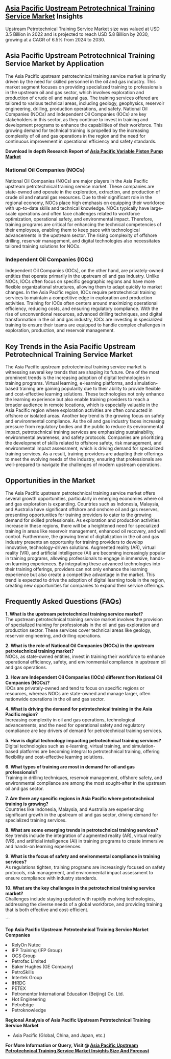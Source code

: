 <h2><a href="https://www.verifiedmarketreports.com/download-sample/?rid=240876&amp;utm_source=Github-Feb&amp;utm_medium=225" target="_blank">Asia Pacific Upstream Petrotechnical Training Service Market</a> Insights</h2><p>Upstream Petrotechnical Training Service Market size was valued at USD 3.5 Billion in 2022 and is projected to reach USD 5.8 Billion by 2030, growing at a CAGR of 6.5% from 2024 to 2030.</p><p><h2>Asia Pacific Upstream Petrotechnical Training Service Market by Application</h2> The Asia Pacific upstream petrotechnical training service market is primarily driven by the need for skilled personnel in the oil and gas industry. This market segment focuses on providing specialized training to professionals in the upstream oil and gas sector, which involves exploration and production of crude oil and natural gas. The training services offered are tailored to various technical areas, including geology, geophysics, reservoir engineering, drilling, production operations, and safety. National Oil Companies (NOCs) and Independent Oil Companies (IOCs) are key stakeholders in this sector, as they continue to invest in training and development programs to enhance the capabilities of their workforce. This growing demand for technical training is propelled by the increasing complexity of oil and gas operations in the region and the need for continuous improvement in operational efficiency and safety standards. <p><strong>Download In depth Research Report of <a href="https://www.verifiedmarketreports.com/download-sample/?rid=236118&amp;utm_source=Pulse-Dec&amp;utm_medium=225" target="_blank">Asia Pacific Variable Piston Pump Market</a></strong></p> <h3>National Oil Companies (NOCs)</h3> National Oil Companies (NOCs) are major players in the Asia Pacific upstream petrotechnical training service market. These companies are state-owned and operate in the exploration, extraction, and production of crude oil and natural gas resources. Due to their significant role in the regional economy, NOCs place high emphasis on equipping their workforce with up-to-date skills and technical knowledge. NOCs typically have large-scale operations and often face challenges related to workforce optimization, operational safety, and environmental impact. Therefore, training programs are critical for enhancing the technical competencies of their employees, enabling them to keep pace with technological advancements in the upstream sector. The rising complexity of offshore drilling, reservoir management, and digital technologies also necessitates tailored training solutions for NOCs. <h3>Independent Oil Companies (IOCs)</h3> Independent Oil Companies (IOCs), on the other hand, are privately-owned entities that operate primarily in the upstream oil and gas industry. Unlike NOCs, IOCs often focus on specific geographic regions and have more flexible organizational structures, allowing them to adapt quickly to market changes. In the Asia Pacific region, IOCs require petrotechnical training services to maintain a competitive edge in exploration and production activities. Training for IOCs often centers around maximizing operational efficiency, reducing costs, and ensuring regulatory compliance. With the rise of unconventional resources, advanced drilling techniques, and digital transformation in the oil and gas industry, IOCs are investing in specialized training to ensure their teams are equipped to handle complex challenges in exploration, production, and reservoir management. <h2>Key Trends in the Asia Pacific Upstream Petrotechnical Training Service Market</h2> The Asia Pacific upstream petrotechnical training service market is witnessing several key trends that are shaping its future. One of the most prominent trends is the increasing adoption of digital technologies in training programs. Virtual learning, e-learning platforms, and simulation-based training are gaining popularity due to their ability to provide flexible and cost-effective learning solutions. These technologies not only enhance the learning experience but also enable training providers to reach a broader audience in remote locations, which is especially valuable in the Asia Pacific region where exploration activities are often conducted in offshore or isolated areas. Another key trend is the growing focus on safety and environmental compliance. As the oil and gas industry faces increasing pressure from regulatory bodies and the public to reduce its environmental impact, petrotechnical training services are emphasizing sustainability, environmental awareness, and safety protocols. Companies are prioritizing the development of skills related to offshore safety, risk management, and environmental impact assessment, which is driving demand for specialized training services. As a result, training providers are adapting their offerings to meet the evolving needs of the industry, ensuring that professionals are well-prepared to navigate the challenges of modern upstream operations. <h2>Opportunities in the Market</h2> The Asia Pacific upstream petrotechnical training service market offers several growth opportunities, particularly in emerging economies where oil and gas exploration is expanding. Countries such as Indonesia, Malaysia, and Australia have significant offshore and onshore oil and gas reserves, presenting opportunities for training providers to cater to the growing demand for skilled professionals. As exploration and production activities increase in these regions, there will be a heightened need for specialized training in areas like reservoir management, enhanced oil recovery, and well control. Furthermore, the growing trend of digitalization in the oil and gas industry presents an opportunity for training providers to develop innovative, technology-driven solutions. Augmented reality (AR), virtual reality (VR), and artificial intelligence (AI) are becoming increasingly popular in training programs, allowing professionals to engage in immersive, hands-on learning experiences. By integrating these advanced technologies into their training offerings, providers can not only enhance the learning experience but also create a competitive advantage in the market. This trend is expected to drive the adoption of digital learning tools in the region, creating new opportunities for companies to expand their service offerings. <h2>Frequently Asked Questions (FAQs)</h2> <p><strong>1. What is the upstream petrotechnical training service market?</strong><br> The upstream petrotechnical training service market involves the provision of specialized training for professionals in the oil and gas exploration and production sector. These services cover technical areas like geology, reservoir engineering, and drilling operations.</p> <p><strong>2. What is the role of National Oil Companies (NOCs) in the upstream petrotechnical training market?</strong><br> NOCs, as state-owned entities, invest in training their workforce to enhance operational efficiency, safety, and environmental compliance in upstream oil and gas operations.</p> <p><strong>3. How are Independent Oil Companies (IOCs) different from National Oil Companies (NOCs)?</strong><br> IOCs are privately-owned and tend to focus on specific regions or resources, whereas NOCs are state-owned and manage larger, often nationwide operations in the oil and gas sector.</p> <p><strong>4. What is driving the demand for petrotechnical training in the Asia Pacific region?</strong><br> Increasing complexity in oil and gas operations, technological advancements, and the need for operational safety and regulatory compliance are key drivers of demand for petrotechnical training services.</p> <p><strong>5. How is digital technology impacting petrotechnical training services?</strong><br> Digital technologies such as e-learning, virtual training, and simulation-based platforms are becoming integral to petrotechnical training, offering flexibility and cost-effective learning solutions.</p> <p><strong>6. What types of training are most in demand for oil and gas professionals?</strong><br> Training in drilling techniques, reservoir management, offshore safety, and environmental compliance are among the most sought-after in the upstream oil and gas sector.</p> <p><strong>7. Are there any specific regions in Asia Pacific where petrotechnical training is growing?</strong><br> Countries like Indonesia, Malaysia, and Australia are experiencing significant growth in the upstream oil and gas sector, driving demand for specialized training services.</p> <p><strong>8. What are some emerging trends in petrotechnical training services?</strong><br> Key trends include the integration of augmented reality (AR), virtual reality (VR), and artificial intelligence (AI) in training programs to create immersive and hands-on learning experiences.</p> <p><strong>9. What is the focus of safety and environmental compliance in training services?</strong><br> As regulations tighten, training programs are increasingly focused on safety protocols, risk management, and environmental impact assessment to ensure compliance with industry standards.</p> <p><strong>10. What are the key challenges in the petrotechnical training service market?</strong><br> Challenges include staying updated with rapidly evolving technologies, addressing the diverse needs of a global workforce, and providing training that is both effective and cost-efficient.</p> ```</p><p><strong>Top Asia Pacific Upstream Petrotechnical Training Service Market Companies</strong></p><div data-test-id=""><p><li>RelyOn Nutec</li><li> IFP Training (IFP Group)</li><li> OCS Group</li><li> Petrofac Limited</li><li> Baker Hughes (GE Company)</li><li> PetroSkills</li><li> Intertek Group</li><li> IHRDC</li><li> PETEX</li><li> Petromentor International Education (Beijing) Co. Ltd.</li><li> Hot Engineering</li><li> PetroEdge</li><li> Petroknowledge</li></p><div><strong>Regional Analysis of&nbsp;Asia Pacific Upstream Petrotechnical Training Service Market</strong></div><ul><li dir="ltr"><p dir="ltr">Asia Pacific (Global, China, and Japan, etc.)</p></li></ul><p><strong>For More Information or Query, Visit @&nbsp;</strong><strong><a href="https://www.verifiedmarketreports.com/product/upstream-petrotechnical-training-service-market/?utm_source=Github-Feb&amp;utm_medium=225" target="_blank">Asia Pacific Upstream Petrotechnical Training Service Market Insights Size And Forecast</a></strong></p></div><h2>&nbsp;</h2><div data-test-id="">&nbsp;</div>
